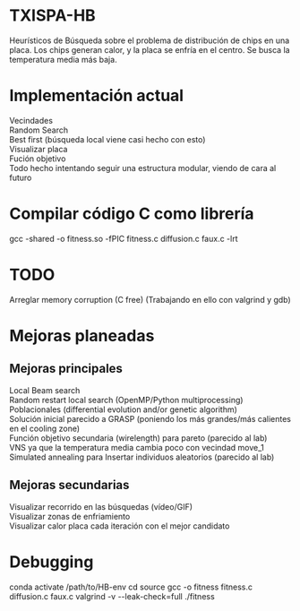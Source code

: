# TXISPA-HB  
Heurísticos de Búsqueda sobre el problema de distribución de chips en una placa. Los chips generan calor, y la placa se enfría en el centro. Se busca la temperatura media más baja.  
  
# Implementación actual  
Vecindades  
Random Search  
Best first (búsqueda local viene casi hecho con esto)  
Visualizar placa  
Fución objetivo  
Todo hecho intentando seguir una estructura modular, viendo de cara al futuro  

# Compilar código C como librería  
gcc -shared -o fitness.so -fPIC fitness.c diffusion.c faux.c -lrt  
  
# TODO    
Arreglar memory corruption (C free)   (Trabajando en ello con valgrind y gdb)
  
# Mejoras planeadas    
## Mejoras principales  
Local Beam search  
Random restart local search (OpenMP/Python multiprocessing)  
Poblacionales (differential evolution and/or genetic algorithm)  
Solución inicial parecido a GRASP (poniendo los más grandes/más calientes en el cooling zone)  
Función objetivo secundaria (wirelength) para pareto (parecido al lab)  
VNS ya que la temperatura media cambia poco con vecindad move_1  
Simulated annealing para Insertar individuos aleatorios (parecido al lab)  

## Mejoras secundarias  
Visualizar recorrido en las búsquedas (vídeo/GIF)  
Visualizar zonas de enfriamiento  
Visualizar calor placa cada iteración con el mejor candidato  

# Debugging  
conda activate /path/to/HB-env
cd source
gcc -o fitness  fitness.c diffusion.c faux.c 
valgrind -v --leak-check=full ./fitness